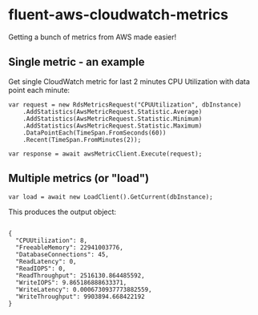 # fluent-aws-cloudwatch-metrics
Getting a bunch of metrics from AWS made easier!

## Single metric - an example
Get single CloudWatch metric for last 2 minutes CPU Utilization with data point each minute:
```
var request = new RdsMetricsRequest("CPUUtilization", dbInstance)
    .AddStatistics(AwsMetricRequest.Statistic.Average)
    .AddStatistics(AwsMetricRequest.Statistic.Minimum)
    .AddStatistics(AwsMetricRequest.Statistic.Maximum)
    .DataPointEach(TimeSpan.FromSeconds(60))
    .Recent(TimeSpan.FromMinutes(2));

var response = await awsMetricClient.Execute(request);
```

## Multiple metrics (or "load")
```
var load = await new LoadClient().GetCurrent(dbInstance);

```

This produces the output object:
```

{
  "CPUUtilization": 8,
  "FreeableMemory": 22941003776,
  "DatabaseConnections": 45,
  "ReadLatency": 0,
  "ReadIOPS": 0,
  "ReadThroughput": 2516130.864485592,
  "WriteIOPS": 9.865186888633371,
  "WriteLatency": 0.0006730937773882559,
  "WriteThroughput": 9903894.668422192
}


```
